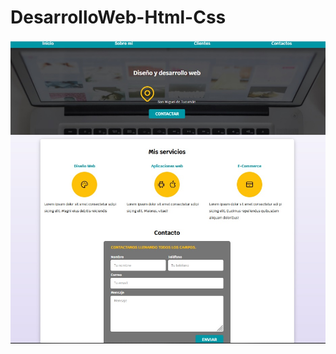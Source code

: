 # DesarrolloWeb-Html-Css
![texto alternativo](https://github.com/UserAnonn/DesarrolloWeb-Html-Css/blob/main/img/Pagina.jpg)
